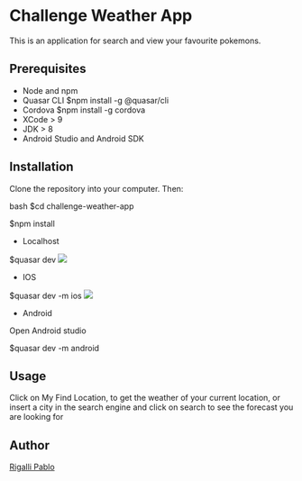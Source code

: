 # Challenge Weather App

This is an application for search and view your favourite pokemons.

## Prerequisites

- Node and npm
- Quasar CLI $npm install -g @quasar/cli
- Cordova $npm install -g cordova
- XCode > 9
- JDK > 8
- Android Studio and Android SDK


## Installation

 Clone the repository into your computer.
 Then:

bash
$cd challenge-weather-app

$npm install

- Localhost

$quasar dev
![](https://github.com/pabrig/challenge-weather-app/blob/master/src/assets/screen-shot-desktop.png)


- IOS

$quasar dev -m ios
![](src/asstets/screenshot-capture-ios.jpg)
- Android

 Open Android studio

$quasar dev -m android



## Usage



Click on My Find Location, to get the weather of your current location, or insert a city in the search engine and click on search to see the forecast you are looking for




## Author

[Rigalli Pablo](https://www.linkedin.com/in/pablo-rigalli-376a04189/)
